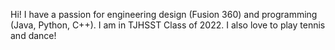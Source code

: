 Hi! I have a passion for engineering design (Fusion 360) and programming (Java, Python, C++). I am in TJHSST Class of 2022. I also love to play tennis and dance!
